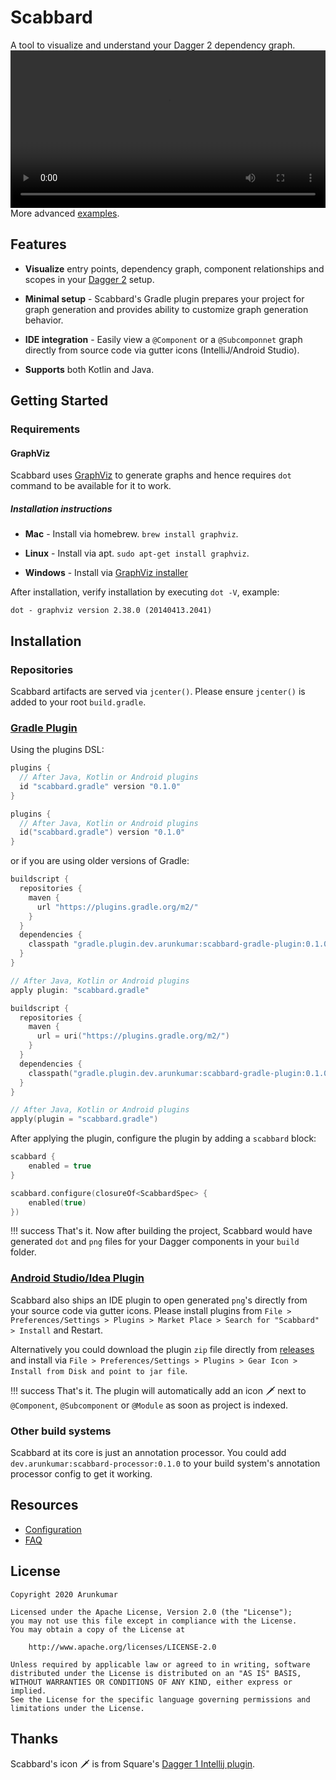 # Scabbard

A tool to visualize and understand your Dagger 2 dependency graph.
<video width="100%" controls>
  <source src="video/ViewComponent.mp4" type="video/mp4">
  Your browser does not support the video tag.
</video>
More advanced [examples](examples.md).

## Features

* **Visualize** entry points, dependency graph, component relationships and scopes in your [Dagger 2](https://github.com/google/dagger) setup.

* **Minimal setup** - Scabbard's Gradle plugin prepares your project for graph generation and provides ability to customize graph generation behavior.

* **IDE integration** - Easily view a `@Component` or a `@Subcomponnet` graph directly from source code via gutter icons (IntelliJ/Android Studio).

* **Supports** both Kotlin and Java.

## Getting Started

### Requirements

#### GraphViz

Scabbard uses [GraphViz](https://www.graphviz.org/) to generate graphs and hence requires `dot` command to be available for it to work.

##### Installation instructions

* **Mac** - Install via homebrew. `brew install graphviz`.

* **Linux** - Install via apt. `sudo apt-get install graphviz`.

* **Windows** - Install via [GraphViz installer](https://graphviz.gitlab.io/_pages/Download/Download_windows.html)

After installation, verify installation by executing `dot -V`, example:

```code
dot - graphviz version 2.38.0 (20140413.2041)
```

## Installation

### Repositories

Scabbard artifacts are served via `jcenter()`. Please ensure `jcenter()` is added to your root `build.gradle`.

### [Gradle Plugin](https://plugins.gradle.org/plugin/scabbard.gradle)

Using the plugins DSL:

```Groovy tab=
plugins {
  // After Java, Kotlin or Android plugins  
  id "scabbard.gradle" version "0.1.0"
}
```

```Kotlin tab=
plugins {
  // After Java, Kotlin or Android plugins  
  id("scabbard.gradle") version "0.1.0"
}
```

or if you are using older versions of Gradle:

```Groovy tab=
buildscript {
  repositories {
    maven {
      url "https://plugins.gradle.org/m2/"
    }
  }
  dependencies {
    classpath "gradle.plugin.dev.arunkumar:scabbard-gradle-plugin:0.1.0"
  }
}

// After Java, Kotlin or Android plugins
apply plugin: "scabbard.gradle"
```

```Kotlin tab=
buildscript {
  repositories {
    maven {
      url = uri("https://plugins.gradle.org/m2/")
    }
  }
  dependencies {
    classpath("gradle.plugin.dev.arunkumar:scabbard-gradle-plugin:0.1.0")
  }
}

// After Java, Kotlin or Android plugins
apply(plugin = "scabbard.gradle")
```

After applying the plugin, configure the plugin by adding a `scabbard` block:

```Groovy tab=
scabbard {
    enabled = true
}
```

```Kotlin tab=
scabbard.configure(closureOf<ScabbardSpec> {
    enabled(true)
})
```

!!! success
    That's it. Now after building the project, Scabbard would have generated `dot` and `png` files for your Dagger components in your `build` folder.

### [Android Studio/Idea Plugin](https://plugins.jetbrains.com/plugin/13548-scabbard--dagger-2-visualizer/)

Scabbard also ships an IDE plugin to open generated `png`'s directly from your source code via gutter icons. Please install plugins from `File > Preferences/Settings > Plugins > Market Place > Search for "Scabbard" > Install` and Restart.

Alternatively you could download the plugin `zip` file directly from [releases](https://github.com/arunkumar9t2/scabbard/releases) and install via `File > Preferences/Settings > Plugins > Gear Icon > Install from Disk and point to jar file`.

!!! success
    That's it. The plugin will automatically add an icon 🗡 next to `@Component`, `@Subcomponent` or `@Module` as soon as project is indexed.

### Other build systems

Scabbard at its core is just an annotation processor. You could add `dev.arunkumar:scabbard-processor:0.1.0` to your build system's annotation processor config to get it working.

## Resources

* [Configuration](configuration.md)
* [FAQ](faq.md)

## License

    Copyright 2020 Arunkumar

    Licensed under the Apache License, Version 2.0 (the "License");
    you may not use this file except in compliance with the License.
    You may obtain a copy of the License at

        http://www.apache.org/licenses/LICENSE-2.0

    Unless required by applicable law or agreed to in writing, software
    distributed under the License is distributed on an "AS IS" BASIS,
    WITHOUT WARRANTIES OR CONDITIONS OF ANY KIND, either express or implied.
    See the License for the specific language governing permissions and
    limitations under the License.

## Thanks

Scabbard's icon 🗡 is from Square's [Dagger 1 Intellij plugin](https://github.com/square/dagger-intellij-plugin).
